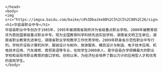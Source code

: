 <script>
var _hmt = _hmt || [];
(function() {
  var hm = document.createElement("script");
  hm.src = "https://hm.baidu.com/hm.js?b90fdbaa24cdd65d97960d2037ea2b8b";
  var s = document.getElementsByTagName("script")[0]; 
  s.parentNode.insertBefore(hm, s);
})();
</script>


<html>
	<head>
	
	</head>
	<body>
	<img src="https://imgsa.baidu.com/baike/c0%3Dbaike80%2C5%2C5%2C80%2C26/sign=0d60523f83d6277ffd1f3a6a49517455/b90e7bec54e736d1a54f4a8c9f504fc2d46269d2.jpg”/> 
	<h1>华容县职业中专</h1>
	华容县职业中专创办于1985年，1995年被湖南省政府评为省级重点职业学校。2000年被教育部评为首批国家级重点职业中专。现为全国教育科学科研先进实验学校，湖南省文明卫生单位，湖南省职业教育先进单位，湖南省职业学校教学工作优秀学校。2009年跻身省示范性职业中专行列。学校开设有计算机科学、服装设计与制作、旅游服务、模具设计与制造、电子技术应用、机电技术应用、汽车维修、商贸英语等专业，在校学生2000余人，是华容县办学规模最大的职业学校和岳阳市职业教育的窗口学校。创校以来，为经济社会培养了数以万计的应用型人才和优秀的高校学生。
	</body>
</html>

